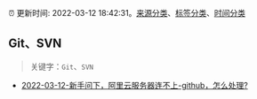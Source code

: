 :alarm_clock: 更新时间: 2022-03-12 18:42:31。[来源分类](../README.md)、[标签分类](../TAGS.md)、[时间分类](../TIMELINE.md)

## Git、SVN


> 关键字：`Git`、`SVN`



- [2022-03-12-新手问下，阿里云服务器连不上-github，怎么处理?](https://www.v2ex.com/t/839939) 